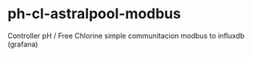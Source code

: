 # ph-cl-astralpool-modbus
Controller pH / Free Chlorine simple communitacion modbus to influxdb (grafana)
